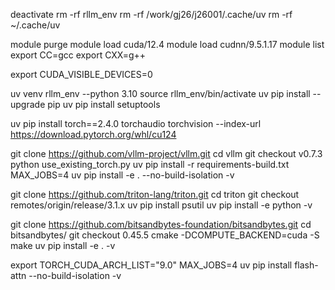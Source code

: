 deactivate
rm -rf rllm_env
rm -rf /work/gj26/j26001/.cache/uv
rm -rf ~/.cache/uv


module purge 
module load cuda/12.4
module load cudnn/9.5.1.17
module list
export CC=gcc
export CXX=g++

export CUDA_VISIBLE_DEVICES=0


uv venv rllm_env --python 3.10
source rllm_env/bin/activate
uv pip install --upgrade pip
uv pip install setuptools


uv pip install torch==2.4.0 torchaudio torchvision --index-url https://download.pytorch.org/whl/cu124


git clone https://github.com/vllm-project/vllm.git
cd vllm
git checkout v0.7.3
python use_existing_torch.py
uv pip install -r requirements-build.txt
MAX_JOBS=4 uv pip install -e . --no-build-isolation -v


git clone https://github.com/triton-lang/triton.git
cd triton
git checkout remotes/origin/release/3.1.x
uv pip install psutil
uv pip install -e python -v


git clone https://github.com/bitsandbytes-foundation/bitsandbytes.git
cd bitsandbytes/
git checkout 0.45.5
cmake -DCOMPUTE_BACKEND=cuda -S
make
uv pip install -e . -v

export TORCH_CUDA_ARCH_LIST="9.0"
MAX_JOBS=4 uv pip install flash-attn --no-build-isolation -v
